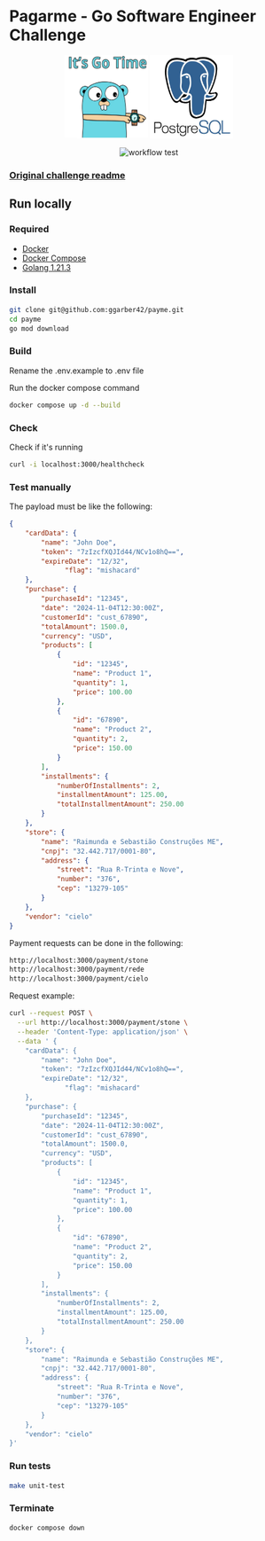 # Pagarme - Go Software Engineer Challenge 

<p align="center">
	<img src="docs/images/gopher.png" alt="gopher image" width="150" height="150"/>
	<img src="docs/images/postgres.png" width="150" height="150"/>
</p>

<p align="center">
  <img src="https://github.com/chaordic/platform-catalog-db-writer/actions/workflows/golang-build-test.yaml/badge.svg" alt="workflow test">
</p>

### [Original challenge readme](https://website-name.com)


## Run locally

### Required

- [Docker](https://docs.docker.com/install/)
- [Docker Compose](https://docs.docker.com/compose/install/)
- [Golang 1.21.3](https://golang.org/doc/install)
  
### Install

```bash
git clone git@github.com:ggarber42/payme.git
cd payme
go mod download
```

### Build

Rename the .env.example to .env file

Run the docker compose command

```bash
docker compose up -d --build
```

### Check

Check if it's running

```bash
curl -i localhost:3000/healthcheck
```

### Test manually

The payload must be like the following:

```json
{
    "cardData": {
        "name": "John Doe",
        "token": "7zIzcfXQJId44/NCv1o8hQ==",
        "expireDate": "12/32",
			  "flag": "mishacard"
    },
    "purchase": {
        "purchaseId": "12345",
        "date": "2024-11-04T12:30:00Z",
        "customerId": "cust_67890",
        "totalAmount": 1500.0,
        "currency": "USD",
        "products": [
            {
                "id": "12345",
                "name": "Product 1",
                "quantity": 1,
                "price": 100.00
            },
            {
                "id": "67890",
                "name": "Product 2",
                "quantity": 2,
                "price": 150.00
            }
        ],
        "installments": {
            "numberOfInstallments": 2,
            "installmentAmount": 125.00,
            "totalInstallmentAmount": 250.00
        }
    },
    "store": {
        "name": "Raimunda e Sebastião Construções ME",
        "cnpj": "32.442.717/0001-80",
        "address": {
            "street": "Rua R-Trinta e Nove",
            "number": "376",
            "cep": "13279-105"
        }
    },
    "vendor": "cielo"
}
```

Payment requests can be done in the following:

```bash
http://localhost:3000/payment/stone
http://localhost:3000/payment/rede
http://localhost:3000/payment/cielo
```

Request example:

```bash
curl --request POST \
  --url http://localhost:3000/payment/stone \
  --header 'Content-Type: application/json' \
  --data ' {
    "cardData": {
        "name": "John Doe",
        "token": "7zIzcfXQJId44/NCv1o8hQ==",
        "expireDate": "12/32",
			  "flag": "mishacard"
    },
    "purchase": {
        "purchaseId": "12345",
        "date": "2024-11-04T12:30:00Z",
        "customerId": "cust_67890",
        "totalAmount": 1500.0,
        "currency": "USD",
        "products": [
            {
                "id": "12345",
                "name": "Product 1",
                "quantity": 1,
                "price": 100.00
            },
            {
                "id": "67890",
                "name": "Product 2",
                "quantity": 2,
                "price": 150.00
            }
        ],
        "installments": {
            "numberOfInstallments": 2,
            "installmentAmount": 125.00,
            "totalInstallmentAmount": 250.00
        }
    },
    "store": {
        "name": "Raimunda e Sebastião Construções ME",
        "cnpj": "32.442.717/0001-80",
        "address": {
            "street": "Rua R-Trinta e Nove",
            "number": "376",
            "cep": "13279-105"
        }
    },
    "vendor": "cielo"
}'
```

### Run tests

```bash
make unit-test
```

### Terminate

```bash
docker compose down
```
